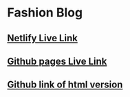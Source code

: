# Fashion Blog

## [Netlify Live Link](https://strong-griffin-6a70ce.netlify.app/)
## [Github pages Live Link](https://ma867.github.io/fashion-blog-html/)
## [Github link of html version](https://github.com/ma867/fashion-blog-html)
